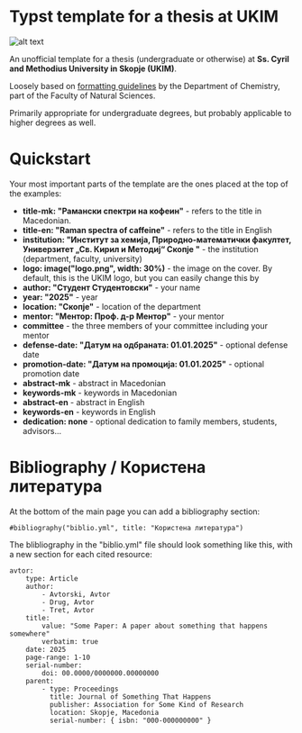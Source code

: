 # Typst template for a thesis at UKIM

![alt text](https://upload.wikimedia.org/wikipedia/en/4/46/Kiril.metodij.png)

An unofficial template for a thesis (undergraduate or otherwise) at **Ss. Cyril and Methodius University in Skopje (UKIM)**. 

Loosely based on [formatting guidelines](https://ih.pmf.ukim.edu.mk/tabs/view/4ed73e984d2647d8ff6e00f78b569286) by the Department of Chemistry, part of the Faculty of Natural Sciences.

Primarily appropriate for undergraduate degrees, but probably applicable to higher degrees as well. 

# Quickstart

Your most important parts of the template are the ones placed at the top of the examples: 

- **title-mk: "Рамански спектри на кофеин"** - refers to the title in Macedonian. 
- **title-en: "Raman spectra of caffeine"** - refers to the title in English
- **institution: "Институт за хемија, Природно-математички факултет, Универзитет „Св. Кирил и Методиј“ Скопје "** - the institution (department, faculty, university)
- **logo: image("logo.png", width: 30%)** - the image on the cover. By default, this is the UKIM logo, but you can easily change this by 
- **author: "Студент Студентовски"** - your name
- **year: "2025"** - year 
- **location: "Скопје"** - location of the department
- **mentor: "Ментор: Проф. д-р Ментор"** - your mentor
- **committee** - the three members of your committee including your mentor                                                
- **defense-date: "Датум на одбраната: 01.01.2025"** - optional defense date 
- **promotion-date: "Датум на промоција: 01.01.2025"** - optional promotion date
- **abstract-mk** - abstract in Macedonian
- **keywords-mk** - keywords in Macedonian
- **abstract-en** - abstract in English
- **keywords-en** - keywords in English
- **dedication: none** - optional dedication to family members, students, advisors...

# Bibliography / Користена литература
At the bottom of the main page you can add a bibliography section:

```
#bibliography("biblio.yml", title: "Користена литература")
```

The blibliography in the "biblio.yml" file should look something like this, with a new section for each cited resource:
```
avtor:
    type: Article
    author:
        - Avtorski, Avtor
        - Drug, Avtor
        - Tret, Avtor
    title:
        value: "Some Paper: A paper about something that happens somewhere"
        verbatim: true
    date: 2025
    page-range: 1-10
    serial-number:
        doi: 00.0000/0000000.00000000
    parent:
        - type: Proceedings
          title: Journal of Something That Happens
          publisher: Association for Some Kind of Research
          location: Skopje, Macedonia
          serial-number: { isbn: "000-000000000" }
```
